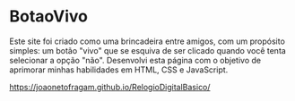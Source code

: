 # BotaoVivo

Este site foi criado como uma brincadeira entre amigos, com um propósito simples: um botão "vivo" que se esquiva de ser clicado quando você tenta selecionar a opção "não". Desenvolvi esta página com o objetivo de aprimorar minhas habilidades em HTML, CSS e JavaScript.

https://joaonetofragam.github.io/RelogioDigitalBasico/
